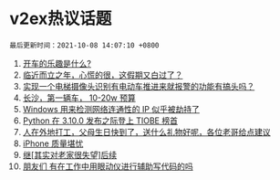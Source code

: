 # v2ex热议话题

`最后更新时间：2021-10-08 14:07:10 +0800`

1. [开车的乐趣是什么?](https://www.v2ex.com/t/806327)
1. [临近而立之年，心慌的很，这假期又白过了？](https://www.v2ex.com/t/806276)
1. [实现一个电梯摄像头识别有电动车推进来就报警的功能有搞头吗？](https://www.v2ex.com/t/806220)
1. [长沙，第一辆车， 10-20w 预算](https://www.v2ex.com/t/806289)
1. [Windows 用来检测网络连通性的 IP 似乎被劫持了](https://www.v2ex.com/t/806309)
1. [Python 在 3.10.0 发布之际登上 TIOBE 榜首](https://www.v2ex.com/t/806314)
1. [人在外地打工，父母生日快到了，送什么礼物好呢，各位老哥给点建议](https://www.v2ex.com/t/806264)
1. [iPhone 质量堪忧](https://www.v2ex.com/t/806353)
1. [继[其实对老家很失望]后续](https://www.v2ex.com/t/806329)
1. [朋友们 有在工作中用眼动仪进行辅助写代码的吗](https://www.v2ex.com/t/806326)

